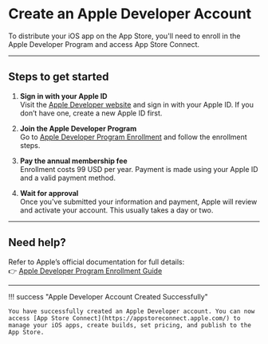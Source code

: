 # Create an Apple Developer Account

To distribute your iOS app on the App Store, you'll need to enroll in the Apple Developer Program and access App Store Connect.

---

## Steps to get started

1. **Sign in with your Apple ID**  
   Visit the [Apple Developer website](https://developer.apple.com/) and sign in with your Apple ID. If you don’t have one, create a new Apple ID first.

2. **Join the Apple Developer Program**  
   Go to [Apple Developer Program Enrollment](https://developer.apple.com/programs/enroll/) and follow the enrollment steps.

3. **Pay the annual membership fee**  
   Enrollment costs 99 USD per year. Payment is made using your Apple ID and a valid payment method.

4. **Wait for approval**  
   Once you've submitted your information and payment, Apple will review and activate your account. This usually takes a day or two.

---

## Need help?

Refer to Apple’s official documentation for full details:  
👉 [Apple Developer Program Enrollment Guide](https://developer.apple.com/programs/enroll/)

---

!!! success "Apple Developer Account Created Successfully"

    You have successfully created an Apple Developer account. You can now access [App Store Connect](https://appstoreconnect.apple.com/) to manage your iOS apps, create builds, set pricing, and publish to the App Store.
